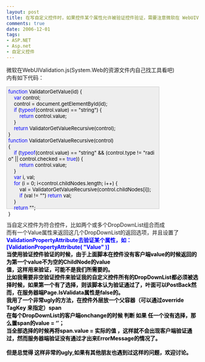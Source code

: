 ```yaml
---
layout: post
title: 在写自定义控件时，如果控件某个属性允许被验证控件验证，需要注意微软在 WebUIValidation.js内的实现。
comments: true
date: 2006-12-01
tags:
- ASP.NET
- Asp.net
- 自定义控件
---
```


<p>微软在WebUIValidation.js(System.Web的资源文件内自己找工具看吧)<br />内有如下代码：<br /></p>
<div style="BORDER-RIGHT: #cccccc 1px solid; PADDING-RIGHT: 5px; BORDER-TOP: #cccccc 1px solid; PADDING-LEFT: 4px; FONT-SIZE: 13px; PADDING-BOTTOM: 4px; BORDER-LEFT: #cccccc 1px solid; WIDTH: 77.29%; WORD-BREAK: break-all; PADDING-TOP: 4px; BORDER-BOTTOM: #cccccc 1px solid; HEIGHT: 310px; BACKGROUND-COLOR: #eeeeee">
<span style="COLOR: #0000ff">function</span><span style="COLOR: #000000"> ValidatorGetValue(id) {<br />    </span><span style="COLOR: #0000ff">var</span><span style="COLOR: #000000"> control;<br />    control </span><span style="COLOR: #000000">=</span><span style="COLOR: #000000"> document.getElementById(id);<br />    </span><span style="COLOR: #0000ff">if</span><span style="COLOR: #000000"> (</span><span style="COLOR: #0000ff">typeof</span><span style="COLOR: #000000">(control.value) </span><span style="COLOR: #000000">==</span><span style="COLOR: #000000"> </span><span style="COLOR: #000000">"</span><span style="COLOR: #000000">string</span><span style="COLOR: #000000">"</span><span style="COLOR: #000000">) {<br />        </span><span style="COLOR: #0000ff">return</span><span style="COLOR: #000000"> control.value;<br />    }<br />    </span><span style="COLOR: #0000ff">return</span><span style="COLOR: #000000"> ValidatorGetValueRecursive(control);<br />}<br /></span><span style="COLOR: #0000ff">function</span><span style="COLOR: #000000"> ValidatorGetValueRecursive(control)<br />{<br />    </span><span style="COLOR: #0000ff">if</span><span style="COLOR: #000000"> (</span><span style="COLOR: #0000ff">typeof</span><span style="COLOR: #000000">(control.value) </span><span style="COLOR: #000000">==</span><span style="COLOR: #000000"> </span><span style="COLOR: #000000">"</span><span style="COLOR: #000000">string</span><span style="COLOR: #000000">"</span><span style="COLOR: #000000"> </span><span style="COLOR: #000000">&amp;&amp;</span><span style="COLOR: #000000"> (control.type </span><span style="COLOR: #000000">!=</span><span style="COLOR: #000000"> </span><span style="COLOR: #000000">"</span><span style="COLOR: #000000">radio</span><span style="COLOR: #000000">"</span><span style="COLOR: #000000"> </span><span style="COLOR: #000000">||</span><span style="COLOR: #000000"> control.checked </span><span style="COLOR: #000000">==</span><span style="COLOR: #000000"> </span><span style="COLOR: #0000ff">true</span><span style="COLOR: #000000">)) {<br />        </span><span style="COLOR: #0000ff">return</span><span style="COLOR: #000000"> control.value;<br />    }<br />    </span><span style="COLOR: #0000ff">var</span><span style="COLOR: #000000"> i, val;<br />    </span><span style="COLOR: #0000ff">for</span><span style="COLOR: #000000"> (i </span><span style="COLOR: #000000">=</span><span style="COLOR: #000000"> </span><span style="COLOR: #000000">0</span><span style="COLOR: #000000">; i</span><span style="COLOR: #000000">&lt;</span><span style="COLOR: #000000">control.childNodes.length; i</span><span style="COLOR: #000000">++</span><span style="COLOR: #000000">) {<br />        val </span><span style="COLOR: #000000">=</span><span style="COLOR: #000000"> ValidatorGetValueRecursive(control.childNodes[i]);<br />        </span><span style="COLOR: #0000ff">if</span><span style="COLOR: #000000"> (val </span><span style="COLOR: #000000">!=</span><span style="COLOR: #000000"> </span><span style="COLOR: #000000">""</span><span style="COLOR: #000000">) </span><span style="COLOR: #0000ff">return</span><span style="COLOR: #000000"> val;<br />    }<br />    </span><span style="COLOR: #0000ff">return</span><span style="COLOR: #000000"> </span><span style="COLOR: #000000">""</span><span style="COLOR: #000000">;<br />}</span>
</div>
<p><br />当自定义控件为符合控件，比如两个或多个DropDownList组合而成<br />而有一个Value属性来返回这几个DropDownList的返回选项，并且设置了<span style="COLOR: #000000"><strong><font color="#0000ff">ValidationPropertyAttribute去验证某个属性，如：</font></strong><br /></span><strong style="COLOR: #0000ff">[ValidationPropertyAttribute( "Value" )]<br /><span style="COLOR: #000000">当使用验证控件验证的时候，由于上面脚本在控件没有客户端value的时候返回的为第一个value不为空的ChildNode的value<br />值，这样用来验证，可能不是我们所需要的。<br />比如我需要非空验证控件来验证我的自定义控件所有的DropDownList都必须被选择时候，如果第一个有了选择，则该脚本认为验证通过了，叶面可以PostBack然而，在服务器端Page.IsValidata属性是false的。<br />我用了一个非常ugly的方法，在控件外层放一个父容器（可以通过override TagKey 来指定）span<br />在每个DropDownList的客户端onchange的时候 判断 如果 任一个没有选择，那么置span的value = ‘’；<br />当全部选择的时候再将span.value = 实际的值 ，这样就不会出现客户端验证通过，然而服务器端验证没有通过才出来ErrorMessage的情况了。<br /><br />但是总觉得 这样非常的ugly,如果有其他朋友也遇到过这样的问题，欢迎讨论。</span></strong></p>				
